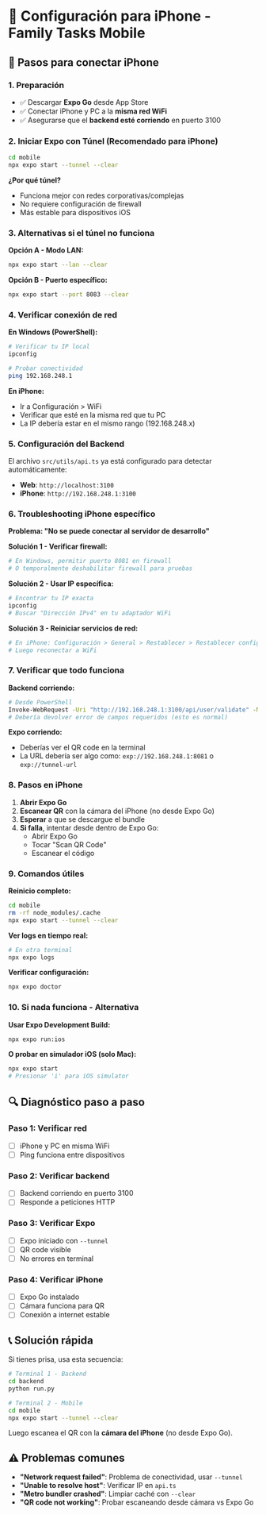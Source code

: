 # 📱 Configuración para iPhone - Family Tasks Mobile

## 🚀 Pasos para conectar iPhone

### 1. **Preparación**
- ✅ Descargar **Expo Go** desde App Store
- ✅ Conectar iPhone y PC a la **misma red WiFi**
- ✅ Asegurarse que el **backend esté corriendo** en puerto 3100

### 2. **Iniciar Expo con Túnel (Recomendado para iPhone)**
```bash
cd mobile
npx expo start --tunnel --clear
```

**¿Por qué túnel?**
- Funciona mejor con redes corporativas/complejas
- No requiere configuración de firewall
- Más estable para dispositivos iOS

### 3. **Alternativas si el túnel no funciona**

**Opción A - Modo LAN:**
```bash
npx expo start --lan --clear
```

**Opción B - Puerto específico:**
```bash
npx expo start --port 8083 --clear
```

### 4. **Verificar conexión de red**

**En Windows (PowerShell):**
```bash
# Verificar tu IP local
ipconfig

# Probar conectividad
ping 192.168.248.1
```

**En iPhone:**
- Ir a Configuración > WiFi
- Verificar que esté en la misma red que tu PC
- La IP debería estar en el mismo rango (192.168.248.x)

### 5. **Configuración del Backend**

El archivo `src/utils/api.ts` ya está configurado para detectar automáticamente:
- **Web**: `http://localhost:3100`
- **iPhone**: `http://192.168.248.1:3100`

### 6. **Troubleshooting iPhone específico**

**Problema: "No se puede conectar al servidor de desarrollo"**

**Solución 1 - Verificar firewall:**
```bash
# En Windows, permitir puerto 8081 en firewall
# O temporalmente deshabilitar firewall para pruebas
```

**Solución 2 - Usar IP específica:**
```bash
# Encontrar tu IP exacta
ipconfig
# Buscar "Dirección IPv4" en tu adaptador WiFi
```

**Solución 3 - Reiniciar servicios de red:**
```bash
# En iPhone: Configuración > General > Restablecer > Restablecer configuración de red
# Luego reconectar a WiFi
```

### 7. **Verificar que todo funciona**

**Backend corriendo:**
```bash
# Desde PowerShell
Invoke-WebRequest -Uri "http://192.168.248.1:3100/api/user/validate" -Method POST
# Debería devolver error de campos requeridos (esto es normal)
```

**Expo corriendo:**
- Deberías ver el QR code en la terminal
- La URL debería ser algo como: `exp://192.168.248.1:8081` o `exp://tunnel-url`

### 8. **Pasos en iPhone**

1. **Abrir Expo Go**
2. **Escanear QR** con la cámara del iPhone (no desde Expo Go)
3. **Esperar** a que se descargue el bundle
4. **Si falla**, intentar desde dentro de Expo Go:
   - Abrir Expo Go
   - Tocar "Scan QR Code"
   - Escanear el código

### 9. **Comandos útiles**

**Reinicio completo:**
```bash
cd mobile
rm -rf node_modules/.cache
npx expo start --tunnel --clear
```

**Ver logs en tiempo real:**
```bash
# En otra terminal
npx expo logs
```

**Verificar configuración:**
```bash
npx expo doctor
```

### 10. **Si nada funciona - Alternativa**

**Usar Expo Development Build:**
```bash
npx expo run:ios
```

**O probar en simulador iOS (solo Mac):**
```bash
npx expo start
# Presionar 'i' para iOS simulator
```

## 🔍 Diagnóstico paso a paso

### Paso 1: Verificar red
- [ ] iPhone y PC en misma WiFi
- [ ] Ping funciona entre dispositivos

### Paso 2: Verificar backend
- [ ] Backend corriendo en puerto 3100
- [ ] Responde a peticiones HTTP

### Paso 3: Verificar Expo
- [ ] Expo iniciado con `--tunnel`
- [ ] QR code visible
- [ ] No errores en terminal

### Paso 4: Verificar iPhone
- [ ] Expo Go instalado
- [ ] Cámara funciona para QR
- [ ] Conexión a internet estable

## 📞 Solución rápida

Si tienes prisa, usa esta secuencia:

```bash
# Terminal 1 - Backend
cd backend
python run.py

# Terminal 2 - Mobile
cd mobile
npx expo start --tunnel --clear
```

Luego escanea el QR con la **cámara del iPhone** (no desde Expo Go).

## ⚠️ Problemas comunes

- **"Network request failed"**: Problema de conectividad, usar `--tunnel`
- **"Unable to resolve host"**: Verificar IP en `api.ts`
- **"Metro bundler crashed"**: Limpiar caché con `--clear`
- **"QR code not working"**: Probar escaneando desde cámara vs Expo Go
